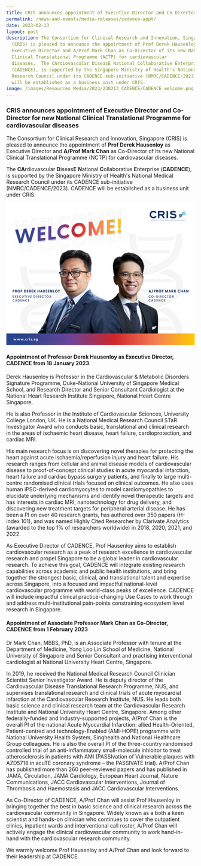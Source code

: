 ```yaml
---
title: CRIS announces appointment of Executive Director and Co Director for CADENCE
permalink: /news-and-events/media-releases/cadence-appt/
date: 2023-02-13
layout: post
description: The Consortium for Clinical Research and Innovation, Singapore
  (CRIS) is pleased to announce the appointment of Prof Derek Hausenloy as
  Executive Director and A/Prof Mark Chan as Co-Director of its new National
  Clinical Translational Programme (NCTP) for cardiovascular
  diseases.  The CArdiovascular DiseasE National Collaborative Enterprise
  (CADENCE), is supported by the Singapore Ministry of Health's National Medical
  Research Council under its CADENCE sub-initiative (NMRC/CADENCE/2023). CADENCE
  will be established as a business unit under CRIS.
image: /images/Resources_Media/2023/230213_CADENCE/CADENCE_welcome.png
---
```




### **CRIS announces appointment of Executive Director and Co-Director for new National Clinical Translational Programme for cardiovascular diseases**

The Consortium for Clinical Research and Innovation, Singapore (CRIS) is pleased to announce the appointment of **Prof Derek Hausenloy** as Executive Director and **A/Prof Mark Chan** as Co-Director of its new National Clinical Translational Programme (NCTP) for cardiovascular diseases.

The **CA**rdiovascular **D**iseas**E** **N**ational **C**ollaborative **E**nterprise (**CADENCE**), is supported by the Singapore Ministry of Health's National Medical Research Council under its CADENCE sub-initiative (NMRC/CADENCE/2023). CADENCE will be established as a business unit under CRIS.

![CRIS welcomes Prof Derek Hausenloy and A/Prof Mark Chan to CADENCE](/images/Resources_Media/2023/230213_CADENCE/CADENCE_welcome.png)

#### **Appointment of Professor Derek Hausenloy as Executive Director, CADENCE from 18 January 2023**

Derek Hausenloy is Professor in the Cardiovascular & Metabolic Disorders Signature Programme, Duke-National University of Singapore Medical School, and Research Director and Senior Consultant Cardiologist at the National Heart Research Institute Singapore, National Heart Centre Singapore.

He is also Professor in the Institute of Cardiovascular Sciences, University College London, UK. He is a National Medical Research Council STaR Investigator Award who conducts basic, translational and clinical research in the areas of ischaemic heart disease, heart failure, cardioprotection, and cardiac MRI.

His main research focus is on discovering novel therapies for protecting the heart against acute ischaemia/reperfusion injury and heart failure. His research ranges from cellular and animal disease models of cardiovascular disease to proof-of-concept clinical studies in acute myocardial infarction, heart failure and cardiac bypass surgery patients, and finally to large multi-centre randomised clinical trials focused on clinical outcomes. He also uses human iPSC-derived cardiomyocytes to model cardiomyopathies to elucidate underlying mechanisms and identify novel therapeutic targets and has interests in cardiac MRI, nanotechnology for drug delivery, and discovering new treatment targets for peripheral arterial disease. He has been a PI on over 40 research grants, has authored over 350 papers (H-index 101), and was named Highly Cited Researcher by Clarivate Analytics (awarded to the top 1% of researchers worldwide) in 2018, 2020, 2021, and 2022.

As Executive Director of CADENCE, Prof Hausenloy aims to establish cardiovascular research as a peak of research excellence in cardiovascular research and propel Singapore to be a global leader in cardiovascular research. To achieve this goal, CADENCE will integrate existing research capabilities across academic and public health institutions, and bring together the strongest basic, clinical, and translational talent and expertise across Singapore, into a focused and impactful national-level cardiovascular programme with world-class peaks of excellence. CADENCE will include impactful clinical practice-changing Use Cases to work through and address multi-institutional pain-points constraining ecosystem level research in Singapore.

#### **Appointment of Associate Professor Mark Chan as Co-Director, CADENCE from 1 February 2023**

Dr Mark Chan, MBBS, PhD, is an Associate Professor with tenure at the Department of Medicine, Yong Loo Lin School of Medicine, National University of Singapore and Senior Consultant and practising interventional cardiologist at National University Heart Centre, Singapore.

In 2019, he received the National Medical Research Council Clinician Scientist Senior Investigator Award. He is deputy director of the Cardiovascular Disease Translational Research Programme, NUS, and supervises translational research and clinical trials of acute myocardial infarction at the Cardiovascular Research Institute, NUS. He leads both basic science and clinical research team at the Cardiovascular Research Institute and National University Heart Centre, Singapore. Among other federally-funded and industry-supported projects, A/Prof Chan is the overall PI of the national Acute Myocardial Infarction: allied Health-Oriented, Patient-centred and technology-Enabled (AMI-HOPE) programme with National University Health System, Singhealth and National Healthcare Group colleagues. He is also the overall PI of the three-country randomised controlled trial of an anti-inflammatory small-molecule inhibitor to treat atherosclerosis in patients with AMI (PASSIvation of Vulnerable plaques with AZD5718 in acuTE coronary syndrome – the PASSIVATE trial). A/Prof Chan has published more than 260 peer-reviewed papers and has published in JAMA, Circulation, JAMA Cardiology, European Heart Journal, Nature Communications, JACC Cardiovascular Interventions, Journal of Thrombosis and Haemostasis and JACC Cardiovascular Interventions.

As Co-Director of CADENCE, A/Prof Chan will assist Prof Hausenloy in bringing together the best in basic science and clinical research across the cardiovascular community in Singapore. Widely known as a both a keen scientist and hands-on clinician who continues to cover the outpatient clinics, inpatient wards and interventional call roster, A/Prof Chan will actively engage the clinical cardiovascular community to work hand-in-hand with the cardiovascular research community.

We warmly welcome Prof Hausenloy and A/Prof Chan and look forward to their leadership at CADENCE.